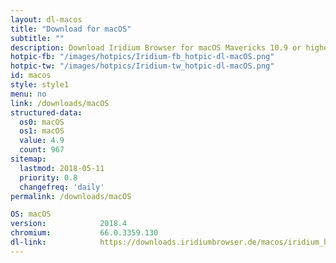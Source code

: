 ```yaml
---
layout: dl-macos
title: "Download for macOS"
subtitle: ""
description: Download Iridium Browser for macOS Mavericks 10.9 or higher. Iridium Browser is currently not available for iOS or any other mobile OS.
hotpic-fb: "/images/hotpics/Iridium-fb_hotpic-dl-macOS.png"
hotpic-tw: "/images/hotpics/Iridium-tw_hotpic-dl-macOS.png"
id: macos
style: style1
menu: no
link: /downloads/macOS
structured-data: 
  os0: macOS
  os1: macOS
  value: 4.9
  count: 967
sitemap:
  lastmod: 2018-05-11
  priority: 0.8
  changefreq: 'daily'
permalink: /downloads/macOS

OS: macOS
version:			2018.4
chromium:			66.0.3359.130
dl-link:			https://downloads.iridiumbrowser.de/macos/iridium_browser_macos_latest.dmg
---
```

